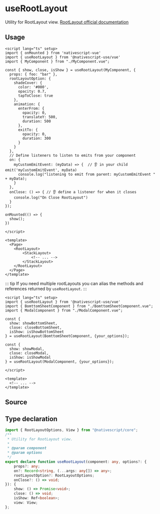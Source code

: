 <script setup>
import Source from '../../.vitepress/theme/components/Source.vue'
</script>

# useRootLayout

Utility for RootLayout view. [RootLayout official documentation](https://docs.nativescript.org/ui-and-styling.html#rootlayout)

## Usage

```vue
<script lang="ts" setup>
import { onMounted } from 'nativescript-vue'
import { useRootLayout } from '@nativescript-use/vue'
import { MyComponent } from "./MyComponent.vue";

const { show, close, isShow } = useRootLayout(MyComponent, {
  props: { foo: "bar" },
  rootLayoutOption: {
    shadeCover: {
      color: '#000',
      opacity: 0.7,
      tapToClose: true
    },
    animation: {
      enterFrom: {
        opacity: 0,
        translateY: 500,
        duration: 500
      },
      exitTo: {
        opacity: 0,
        duration: 300
      }
    }
  },
  // Define listeners to listen to emits from your component
  on: {
    myCustomEmitEvent: (myData) => {  // 👂 in your child emit('myCustomEmitEvent', myData)
      console.log("listening to emit from parent: myCustomEmitEvent " + myData);
    }
  },
  onClose: () => { // 👂 define a listener for when it closes
    console.log("On Close RootLayout")
  }
});

onMounted(() => {
  show();
})

</script>

<template>
  <Page>
    <RootLayout>
        <StackLayout>
            <!-- ... -->
        </StackLayout>
    </RootLayout>
  </Page>
</template>
```

::: tip
If you need multiple rootLayouts you can alias the methods and references returned by `useRootLayout`.
:::
```vue
<script lang="ts" setup>
import { useRootLayout } from '@nativescript-use/vue'
import { BomttomSheetComponent } from "./BomttomSheetComponent.vue";
import { ModalComponent } from "./ModalComponent.vue";

const { 
  show: showBottomSheet, 
  close: closeBottomSheet, 
  isShow: isShowBottomSheet 
} = useRootLayout(BomttomSheetComponent, {your_options});

const { 
  show: showModal, 
  close: closeModal, 
  isShow: isShowModal 
} = useRootLayout(ModalComponent, {your_options});

</script>

<template>
  <!-- ... -->
</template>
```

## Source
<Source source="useRootLayout" demo="RootLayoutView.vue"/>

## Type declaration
```ts
import { RootLayoutOptions, View } from "@nativescript/core";
/**
 * Utility for RootLayout view.
 *
 * @param component
 * @param options
 */
export declare function useRootLayout(component: any, options?: {
    props?: any;
    on?: Record<string, (...args: any[]) => any>;
    rootLayoutOption?: RootLayoutOptions;
    onClose?: () => void;
}): {
    show: () => Promise<void>;
    close: () => void;
    isShow: Ref<boolean>;
    view: View;
};

```
